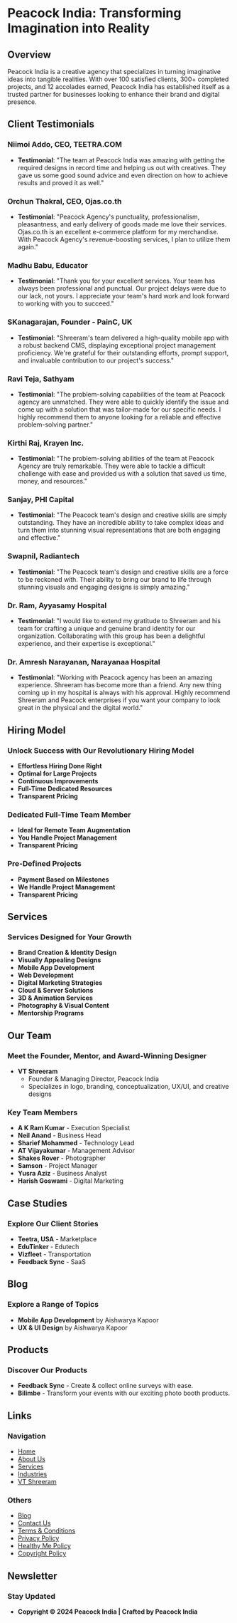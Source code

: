 # Peacock India: Transforming Imagination into Reality

## Overview

Peacock India is a creative agency that specializes in turning imaginative ideas into tangible realities. With over 100 satisfied clients, 300+ completed projects, and 12 accolades earned, Peacock India has established itself as a trusted partner for businesses looking to enhance their brand and digital presence.

## Client Testimonials

### Niimoi Addo, CEO, TEETRA.COM
- **Testimonial**: "The team at Peacock India was amazing with getting the required designs in record time and helping us out with creatives. They gave us some good sound advice and even direction on how to achieve results and proved it as well."

### Orchun Thakral, CEO, Ojas.co.th
- **Testimonial**: "Peacock Agency's punctuality, professionalism, pleasantness, and early delivery of goods made me love their services. Ojas.co.th is an excellent e-commerce platform for my merchandise. With Peacock Agency's revenue-boosting services, I plan to utilize them again."

### Madhu Babu, Educator
- **Testimonial**: "Thank you for your excellent services. Your team has always been professional and punctual. Our project delays were due to our lack, not yours. I appreciate your team's hard work and look forward to working with you to succeed."

### SKanagarajan, Founder - PainC, UK
- **Testimonial**: "Shreeram's team delivered a high-quality mobile app with a robust backend CMS, displaying exceptional project management proficiency. We're grateful for their outstanding efforts, prompt support, and invaluable contribution to our project's success."

### Ravi Teja, Sathyam
- **Testimonial**: "The problem-solving capabilities of the team at Peacock agency are unmatched. They were able to quickly identify the issue and come up with a solution that was tailor-made for our specific needs. I highly recommend them to anyone looking for a reliable and effective problem-solving partner."

### Kirthi Raj, Krayen Inc.
- **Testimonial**: "The problem-solving abilities of the team at Peacock Agency are truly remarkable. They were able to tackle a difficult challenge with ease and provided us with a solution that saved us time, money, and resources."

### Sanjay, PHI Capital
- **Testimonial**: "The Peacock team's design and creative skills are simply outstanding. They have an incredible ability to take complex ideas and turn them into stunning visual representations that are both engaging and effective."

### Swapnil, Radiantech
- **Testimonial**: "The Peacock team's design and creative skills are a force to be reckoned with. Their ability to bring our brand to life through stunning visuals and engaging designs is simply amazing."

### Dr. Ram, Ayyasamy Hospital
- **Testimonial**: "I would like to extend my gratitude to Shreeram and his team for crafting a unique and genuine brand identity for our organization. Collaborating with this group has been a delightful experience, and their expertise is exceptional."

### Dr. Amresh Narayanan, Narayanaa Hospital
- **Testimonial**: "Working with Peacock agency has been an amazing experience. Shreeram has become more than a friend. Any new thing coming up in my hospital is always with his approval. Highly recommend Shreeram and Peacock enterprises if you want your company to look great in the physical and the digital world."

## Hiring Model

### Unlock Success with Our Revolutionary Hiring Model
- **Effortless Hiring Done Right**
- **Optimal for Large Projects**
- **Continuous Improvements**
- **Full-Time Dedicated Resources**
- **Transparent Pricing**

### Dedicated Full-Time Team Member
- **Ideal for Remote Team Augmentation**
- **You Handle Project Management**
- **Transparent Pricing**

### Pre-Defined Projects
- **Payment Based on Milestones**
- **We Handle Project Management**
- **Transparent Pricing**

## Services

### Services Designed for Your Growth
- **Brand Creation & Identity Design**
- **Visually Appealing Designs**
- **Mobile App Development**
- **Web Development**
- **Digital Marketing Strategies**
- **Cloud & Server Solutions**
- **3D & Animation Services**
- **Photography & Visual Content**
- **Mentorship Programs**

## Our Team

### Meet the Founder, Mentor, and Award-Winning Designer
- **VT Shreeram**
  - Founder & Managing Director, Peacock India
  - Specializes in logo, branding, conceptualization, UX/UI, and creative designs

### Key Team Members
- **A K Ram Kumar** - Execution Specialist
- **Neil Anand** - Business Head
- **Sharief Mohammed** - Technology Lead
- **AT Vijayakumar** - Management Advisor
- **Shakes Rover** - Photographer
- **Samson** - Project Manager
- **Yusra Aziz** - Business Analyst
- **Harish Goswami** - Digital Marketing

## Case Studies

### Explore Our Client Stories
- **Teetra, USA** - Marketplace
- **EduTinker** - Edutech
- **Vizfleet** - Transportation
- **Feedback Sync** - SaaS

## Blog

### Explore a Range of Topics
- **Mobile App Development** by Aishwarya Kapoor
- **UX & UI Design** by Aishwarya Kapoor

## Products

### Discover Our Products
- **Feedback Sync** - Create & collect online surveys with ease.
- **Bilimbe** - Transform your events with our exciting photo booth products.

## Links

### Navigation
- [Home](#)
- [About Us](#)
- [Services](#)
- [Industries](#)
- [VT Shreeram](#)

### Others
- [Blog](#)
- [Contact Us](#)
- [Terms & Conditions](#)
- [Privacy Policy](#)
- [Healthy Me Policy](#)
- [Copyright Policy](#)

## Newsletter

### Stay Updated
- **Copyright © 2024 Peacock India | Crafted by Peacock India**
